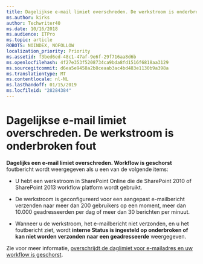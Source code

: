 ```yaml
---
title: Dagelijkse e-mail limiet overschreden. De werkstroom is onderbroken fout
ms.author: kirks
author: Techwriter40
ms.date: 10/16/2018
ms.audience: ITPro
ms.topic: article
ROBOTS: NOINDEX, NOFOLLOW
localization_priority: Priority
ms.assetid: f3bed6ed-48c1-47af-9e6f-29f716aa8d6b
ms.openlocfilehash: 4f27e353f5208734ca9bda8fd1516f6818aa3129
ms.sourcegitcommit: d6ea5e9458a2b8ceaab3ac4bd483e1130b9a398a
ms.translationtype: MT
ms.contentlocale: nl-NL
ms.lasthandoff: 01/15/2019
ms.locfileid: "28284384"
---
```

# <a name="daily-email-limit-exceeded-workflow-is-suspended-error"></a>Dagelijkse e-mail limiet overschreden. De werkstroom is onderbroken fout

 **Dagelijks een e-mail limiet overschreden. Workflow is geschorst** foutbericht wordt weergegeven als u een van de volgende items: 
  
- U hebt een werkstroom in SharePoint Online die de SharePoint 2010 of SharePoint 2013 workflow platform wordt gebruikt.
    
- De werkstroom is geconfigureerd voor een aangepast e-mailbericht verzenden naar meer dan 200 gebruikers op een moment, meer dan 10.000 geadresseerden per dag of meer dan 30 berichten per minuut.
    
- Wanneer u de werkstroom, het e-mailbericht niet verzonden, en u het foutbericht ziet, wordt **interne Status is ingesteld op onderbroken of kan niet worden verzonden naar een geadresseerde** weergegeven. 
    
Zie voor meer informatie, [overschrijdt de daglimiet voor e-mailadres en uw workflow is geschorst](https://go.microsoft.com/fwlink/?Linkid=2031137).
  
